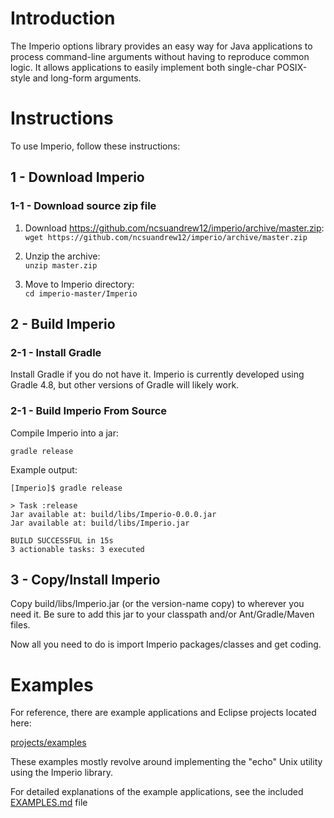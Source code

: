 # Introduction

The Imperio options library provides an easy way for Java applications to
process command-line arguments without having to reproduce common logic. It
allows applications to easily implement both single-char POSIX-style and
long-form arguments.

# Instructions

To use Imperio, follow these instructions:

## 1 - Download Imperio

### 1-1 - Download source zip file

1. Download https://github.com/ncsuandrew12/imperio/archive/master.zip:  
 `wget https://github.com/ncsuandrew12/imperio/archive/master.zip`

1. Unzip the archive:  
 `unzip master.zip`

1. Move to Imperio directory:  
 `cd imperio-master/Imperio`

## 2 - Build Imperio

### 2-1 - Install Gradle

Install Gradle if you do not have it. Imperio is currently developed using
Gradle 4.8, but other versions of Gradle will likely work.

### 2-1 - Build Imperio From Source

Compile Imperio into a jar:

`gradle release`

Example output:

```
[Imperio]$ gradle release

> Task :release
Jar available at: build/libs/Imperio-0.0.0.jar
Jar available at: build/libs/Imperio.jar

BUILD SUCCESSFUL in 15s
3 actionable tasks: 3 executed
```

## 3 - Copy/Install Imperio

Copy build/libs/Imperio.jar (or the version-name copy) to wherever you need it.
Be sure to add this jar to your classpath and/or Ant/Gradle/Maven files.

Now all you need to do is import Imperio packages/classes and get coding.

# Examples

For reference, there are example applications and Eclipse projects located here:

[projects/examples](projects/examples)

These examples mostly revolve around implementing the "echo" Unix utility using
the Imperio library.

For detailed explanations of the example applications, see the included
[EXAMPLES.md](docs/EXAMPLES.md) file
